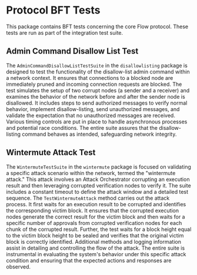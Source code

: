 # Protocol BFT Tests
This package contains BFT tests concerning the core Flow protocol. These tests are run as part of the integration test suite.


## Admin Command Disallow List Test
The `AdminCommandDisallowListTestSuite` in the `disallowlisting` package is designed to test the functionality of the disallow-list admin command within a network context. 
It ensures that connections to a blocked node are immediately pruned and incoming connection requests are blocked.
The test simulates the setup of two corrupt nodes (a sender and a receiver) and examines the behavior of the network before and after the sender node is disallowed. 
It includes steps to send authorized messages to verify normal behavior, implement disallow-listing, send unauthorized messages, and validate the expectation that no unauthorized messages are received. 
Various timing controls are put in place to handle asynchronous processes and potential race conditions. 
The entire suite assures that the disallow-listing command behaves as intended, safeguarding network integrity.

## Wintermute Attack Test
The `WintermuteTestSuite` in the `wintermute` package is focused on validating a specific attack scenario within the network, termed the "wintermute attack." 
This attack involves an Attack Orchestrator corrupting an execution result and then leveraging corrupted verification nodes to verify it.
The suite includes a constant timeout to define the attack window and a detailed test sequence.
The `TestWintermuteAttack` method carries out the attack process. 
It first waits for an execution result to be corrupted and identifies the corresponding victim block. 
It ensures that the corrupted execution nodes generate the correct result for the victim block and then waits for a specific number of approvals from corrupted verification nodes for each chunk of the corrupted result.
Further, the test waits for a block height equal to the victim block height to be sealed and verifies that the original victim block is correctly identified. 
Additional methods and logging information assist in detailing and controlling the flow of the attack.
The entire suite is instrumental in evaluating the system's behavior under this specific attack condition and ensuring that the expected actions and responses are observed.